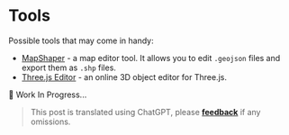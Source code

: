# Tools
Possible tools that may come in handy:

- [MapShaper](https://mapshaper.org/) - a map editor tool. It allows you to edit `.geojson` files and export them as `.shp` files.
- [Three.js Editor](https://threejs.org/editor/) - an online 3D object editor for Three.js.

🔨 Work In Progress...

> This post is translated using ChatGPT, please [**feedback**](https://github.com/huuhghhgyg/MicroCityNotes/issues/new) if any omissions.
